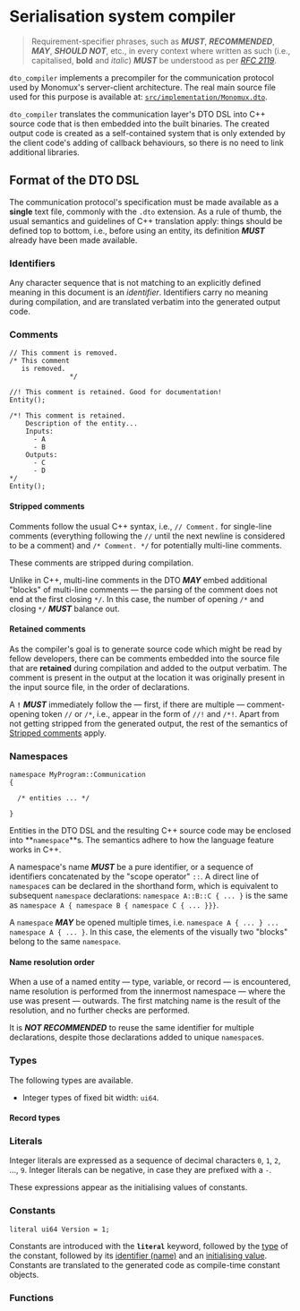 Serialisation system compiler
=============================

> Requirement-specifier phrases, such as **_MUST_**, **_RECOMMENDED_**, **_MAY_**, **_SHOULD NOT_**, etc., in every context where written as such (i.e., capitalised, **bold** and _italic_) **_MUST_** be understood as per [_RFC 2119_](http://datatracker.ietf.org/doc/html/rfc2119).

`dto_compiler` implements a precompiler for the communication protocol used by Monomux's server-client architecture.
The real main source file used for this purpose is available at: [`src/implementation/Monomux.dto`](/src/implementation/Monomux.dto).

`dto_compiler` translates the communication layer's DTO DSL into C++ source code that is then embedded into the built binaries.
The created output code is created as a self-contained system that is only extended by the client code's adding of callback behaviours, so there is no need to link additional libraries.

Format of the DTO DSL
---------------------

The communication protocol's specification must be made available as a **single** text file, commonly with the `.dto` extension.
As a rule of thumb, the usual semantics and guidelines of C++ translation apply: things should be defined top to bottom, i.e., before using an entity, its definition **_MUST_** already have been made available.

### Identifiers

Any character sequence that is not matching to an explicitly defined meaning in this document is an _identifier_.
Identifiers carry no meaning during compilation, and are translated verbatim into the generated output code.

### Comments

```
// This comment is removed.
/* This comment
   is removed.
               */

//! This comment is retained. Good for documentation!
Entity();

/*! This comment is retained.
    Description of the entity...
    Inputs:
      - A
      - B
    Outputs:
      - C
      - D
*/
Entity();
```

#### Stripped comments 

Comments follow the usual C++ syntax, i.e., `// Comment.` for single-line comments (everything following the `//` until the next newline is considered to be a comment) and `/* Comment. */` for potentially multi-line comments.

These comments are stripped during compilation.

Unlike in C++, multi-line comments in the DTO **_MAY_** embed additional "blocks" of multi-line comments — the parsing of the comment does not end at the first closing `*/`.
In this case, the number of opening `/*` and closing `*/` **_MUST_** balance out.

#### Retained comments

As the compiler's goal is to generate source code which might be read by fellow developers, there can be comments embedded into the source file that are **retained** during compilation and added to the output verbatim.
The comment is present in the output at the location it was originally present in the input source file, in the order of declarations.

A **`!`** **_MUST_** immediately follow the — first, if there are multiple — comment-opening token `//` or `/*`, i.e., appear in the form of `//!` and `/*!`.
Apart from not getting stripped from the generated output, the rest of the semantics of [Stripped comments](#stripped-comments) apply.

### Namespaces

```
namespace MyProgram::Communication
{

  /* entities ... */

}
```

Entities in the DTO DSL and the resulting C++ source code may be enclosed into **`namespace`**s.
The semantics adhere to how the language feature works in C++.

A namespace's name **_MUST_** be a pure identifier, or a sequence of identifiers concatenated by the "scope operator" `::`.
A direct line of `namespace`s can be declared in the shorthand form, which is equivalent to subsequent `namespace` declarations: `namespace A::B::C { ... }` is the same as `namespace A { namespace B { namespace C { ... }}}`.

A `namespace` **_MAY_** be opened multiple times, i.e. `namespace A { ... } ... namespace A { ... }`.
In this case, the elements of the visually two "blocks" belong to the same `namespace`.

#### Name resolution order

When a use of a named entity — type, variable, or record — is encountered, name resolution is performed from the innermost namespace — where the use was present — outwards.
The first matching name is the result of the resolution, and no further checks are performed.

It is **_NOT RECOMMENDED_** to reuse the same identifier for multiple declarations, despite those declarations added to unique `namespace`s.

### Types

The following types are available.

 - Integer types of fixed bit width: `ui64`.

#### Record types

### Literals

Integer literals are expressed as a sequence of decimal characters `0`, `1`, `2`, …, `9`.
Integer literals can be negative, in case they are prefixed with a `-`.

These expressions appear as the initialising values of constants.

### Constants

```
literal ui64 Version = 1;
```

Constants are introduced with the **`literal`** keyword, followed by the [type](#types) of the constant, followed by its [identifier (name)](#identifiers) and an [initialising value](#literals).
Constants are translated to the generated code as compile-time constant objects.

### Functions
